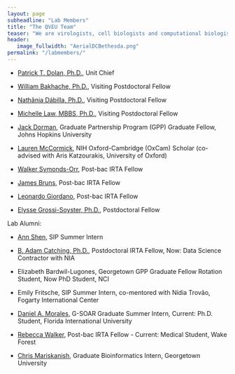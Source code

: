 ```yaml
---
layout: page
subheadline: "Lab Members"
title: "The QVEU Team"
teaser: "We are virologists, cell biologists and computational biologists interested in the evolution and emergence of RNA viruses."
header:
   image_fullwidth: "AerialDCBethesda.png"
permalink: "/labmembers/"
---
```

* [Patrick T. Dolan, Ph.D.](https://qveu.github.io/QVEU/labmembers/ptd/), Unit Chief

* [William Bakhache, Ph.D.](https://qveu.github.io/QVEU/labmembers/wb/), Visiting Postdoctoral Fellow

* [Nathânia Dábilla, Ph.D.](https://qveu.github.io/QVEU/labmembers/nd/), Visiting Postdoctoral Fellow
  
* [Michelle Law, MBBS, Ph.D.](https://qveu.github.io/QVEU/labmembers/mcyl/), Visiting Postdoctoral Fellow

* [Jack Dorman](https://qveu.github.io/QVEU/labmembers/jtd/), Graduate Partnership Program (GPP) Graduate Fellow, Johns Hopkins University

* [Lauren McCormick](https://qveu.github.io/QVEU/labmembers/lm/), NIH Oxford-Cambridge (OxCam) Scholar (co-advised with Aris Katzourakis, University of Oxford)

* [Walker Symonds-Orr](https://qveu.github.io/QVEU/labmembers/weo/), Post-bac IRTA Fellow

* [James Bruns](https://qveu.github.io/QVEU/labmembers/jb/), Post-bac IRTA Fellow

* [Leonardo Giordano](https://qveu.github.io/QVEU/labmembers/lg/), Post-bac IRTA Fellow
  
* [Elysse Grossi-Soyster, Ph.D.](https://qveu.github.io/QVEU/labmembers/engs/), Postdoctoral Fellow


Lab Alumni: 

* [Ann Shen](https://qveu.github.io/QVEU/labmembers/as/), SIP Summer Intern
  
* [B. Adam Catching, Ph.D.](https://qveu.github.io/QVEU/labmembers/bac/), Postdoctoral IRTA Fellow, Now: Data Science Contractor with NIA

* Elizabeth Bardwil-Lugones, Georgetown GPP Graduate Fellow Rotation Student, Now PhD Student, NCI

* Emily Fritsche, SIP Summer Intern, co-mentored with Nídia Trovão, Fogarty International Center

* [Daniel A. Morales](https://qveu.github.io/QVEU/labmembers/dm/), G-SOAR Graduate Summer Intern, Current: Ph.D. Student, Florida International University

* [Rebecca Walker](https://qveu.github.io/QVEU/labmembers/rw/), Post-bac IRTA Fellow - Current: Medical Student, Wake Forest

* [Chris Mariskanish](https://qveu.github.io/QVEU/labmembers/cm/), Graduate Bioinformatics Intern, Georgetown University

